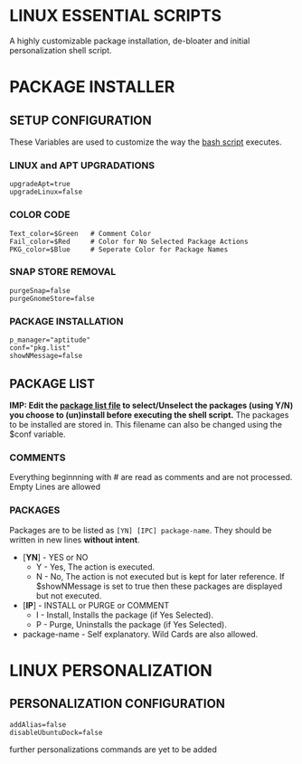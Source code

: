 # LINUX ESSENTIAL SCRIPTS
A highly customizable package installation, de-bloater and initial personalization shell script.

# PACKAGE INSTALLER

## SETUP CONFIGURATION
These Variables are used to customize the way the [bash script](Package%20Installer/install.sh) executes.

### LINUX and APT UPGRADATIONS
    upgradeApt=true
    upgradeLinux=false

### COLOR CODE
    Text_color=$Green   # Comment Color
    Fail_color=$Red     # Color for No Selected Package Actions
    PKG_color=$Blue     # Seperate Color for Package Names

### SNAP STORE REMOVAL
    purgeSnap=false
    purgeGnomeStore=false

### PACKAGE INSTALLATION
    p_manager="aptitude"
    conf="pkg.list"
    showNMessage=false

## PACKAGE LIST
**IMP: Edit the [package list file](Package%20Installer/pkg.list) to select/Unselect the packages (using Y/N) you choose to (un)install before executing the shell script.** The packages to be installed are stored in. This filename can also be changed using the $conf variable.

### COMMENTS
Everything beginnning with \# are read as comments and are not processed.
Empty Lines are allowed

### PACKAGES
Packages are to be listed as `[YN] [IPC] package-name`. They should be written in new lines **without intent**.

* [**YN**] - YES or NO
  * Y - Yes, The action is executed.
  * N - No,  The action is not executed but is kept for later reference. If $showNMessage is set to true then these packages are displayed but not executed.
* [**IP**] - INSTALL or PURGE or COMMENT
  * I - Install, Installs the package (if Yes Selected).
  * P - Purge, Uninstalls the package (if Yes Selected).
* package-name - Self explanatory. Wild Cards are also allowed.



# LINUX PERSONALIZATION

## PERSONALIZATION CONFIGURATION
    addAlias=false
    disableUbuntuDock=false
further personalizations commands are yet to be added